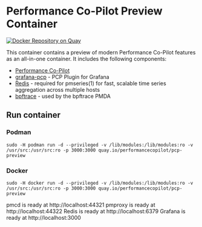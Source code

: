 # Performance Co-Pilot Preview Container

[![Docker Repository on Quay](https://quay.io/repository/performancecopilot/pcp-preview/status "Docker Repository on Quay")](https://quay.io/repository/performancecopilot/pcp-preview)

This container contains a preview of modern Performance Co-Pilot features
as an all-in-one container.  It includes the following components:

* [Performance Co-Pilot](https://pcp.io)
* [grafana-pcp](https://github.com/performancecopilot/grafana-pcp) - PCP Plugin for Grafana
* [Redis](https://redis.io) - required for pmseries(1) for fast, scalable time series aggregation across multiple hosts
* [bpftrace](https://github.com/iovisor/bpftrace) - used by the bpftrace PMDA

## Run container
### Podman
```
sudo -H podman run -d --privileged -v /lib/modules:/lib/modules:ro -v /usr/src:/usr/src:ro -p 3000:3000 quay.io/performancecopilot/pcp-preview
```

### Docker
```
sudo -H docker run -d --privileged -v /lib/modules:/lib/modules:ro -v /usr/src:/usr/src:ro -p 3000:3000 quay.io/performancecopilot/pcp-preview
```

pmcd is ready at http://localhost:44321
pmproxy is ready at http://localhost:44322
Redis is ready at http://localhost:6379
Grafana is ready at http://localhost:3000
